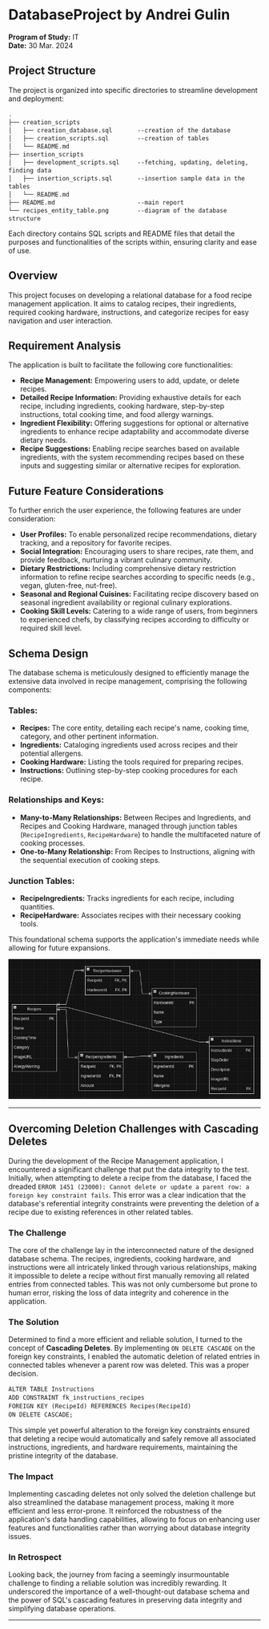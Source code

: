 # DatabaseProject by Andrei Gulin

**Program of Study:** IT  
**Date:** 30 Mar. 2024

## Project Structure

The project is organized into specific directories to streamline development and deployment:

```
.
├── creation_scripts
│   ├── creation_database.sql       --creation of the database
│   ├── creation_scripts.sql        --creation of tables
│   └── README.md
├── insertion_scripts
│   ├── development_scripts.sql     --fetching, updating, deleting, finding data
│   ├── insertion_scripts.sql       --insertion sample data in the tables
│   └── README.md
├── README.md                       --main report
└── recipes_entity_table.png        --diagram of the database structure
```

Each directory contains SQL scripts and README files that detail the purposes and functionalities of the scripts within, ensuring clarity and ease of use.

## Overview

This project focuses on developing a relational database for a food recipe management application. It aims to catalog recipes, their ingredients, required cooking hardware, instructions, and categorize recipes for easy navigation and user interaction.

## Requirement Analysis

The application is built to facilitate the following core functionalities:

- **Recipe Management:** Empowering users to add, update, or delete recipes.
- **Detailed Recipe Information:** Providing exhaustive details for each recipe, including ingredients, cooking hardware, step-by-step instructions, total cooking time, and food allergy warnings.
- **Ingredient Flexibility:** Offering suggestions for optional or alternative ingredients to enhance recipe adaptability and accommodate diverse dietary needs.
- **Recipe Suggestions:** Enabling recipe searches based on available ingredients, with the system recommending recipes based on these inputs and suggesting similar or alternative recipes for exploration.

## Future Feature Considerations

To further enrich the user experience, the following features are under consideration:

- **User Profiles:** To enable personalized recipe recommendations, dietary tracking, and a repository for favorite recipes.
- **Social Integration:** Encouraging users to share recipes, rate them, and provide feedback, nurturing a vibrant culinary community.
- **Dietary Restrictions:** Including comprehensive dietary restriction information to refine recipe searches according to specific needs (e.g., vegan, gluten-free, nut-free).
- **Seasonal and Regional Cuisines:** Facilitating recipe discovery based on seasonal ingredient availability or regional culinary explorations.
- **Cooking Skill Levels:** Catering to a wide range of users, from beginners to experienced chefs, by classifying recipes according to difficulty or required skill level.

## Schema Design

The database schema is meticulously designed to efficiently manage the extensive data involved in recipe management, comprising the following components:

### Tables:

- **Recipes:** The core entity, detailing each recipe's name, cooking time, category, and other pertinent information.
- **Ingredients:** Cataloging ingredients used across recipes and their potential allergens.
- **Cooking Hardware:** Listing the tools required for preparing recipes.
- **Instructions:** Outlining step-by-step cooking procedures for each recipe.

### Relationships and Keys:

- **Many-to-Many Relationships:** Between Recipes and Ingredients, and Recipes and Cooking Hardware, managed through junction tables (`RecipeIngredients`, `RecipeHardware`) to handle the multifaceted nature of cooking processes.
- **One-to-Many Relationship:** From Recipes to Instructions, aligning with the sequential execution of cooking steps.

### Junction Tables:

- **RecipeIngredients:** Tracks ingredients for each recipe, including quantities.
- **RecipeHardware:** Associates recipes with their necessary cooking tools.

This foundational schema supports the application's immediate needs while allowing for future expansions.

![Database Design Picture](recipes_entity_table.png "Database Schema Design")

---

## Overcoming Deletion Challenges with Cascading Deletes

During the development of the Recipe Management application, I encountered a significant challenge that put the data integrity to the test. Initially, when attempting to delete a recipe from the database, I faced the dreaded `ERROR 1451 (23000): Cannot delete or update a parent row: a foreign key constraint fails`. This error was a clear indication that the database's referential integrity constraints were preventing the deletion of a recipe due to existing references in other related tables.

### The Challenge

The core of the challenge lay in the interconnected nature of the designed database schema. The recipes, ingredients, cooking hardware, and instructions were all intricately linked through various relationships, making it impossible to delete a recipe without first manually removing all related entries from connected tables. This was not only cumbersome but prone to human error, risking the loss of data integrity and coherence in the application.

### The Solution

Determined to find a more efficient and reliable solution, I turned to the concept of **Cascading Deletes**. By implementing `ON DELETE CASCADE` on the foreign key constraints, I enabled the automatic deletion of related entries in connected tables whenever a parent row was deleted. This was a proper decision.

```markdown
ALTER TABLE Instructions
ADD CONSTRAINT fk_instructions_recipes
FOREIGN KEY (RecipeId) REFERENCES Recipes(RecipeId)
ON DELETE CASCADE;
```

This simple yet powerful alteration to the foreign key constraints ensured that deleting a recipe would automatically and safely remove all associated instructions, ingredients, and hardware requirements, maintaining the pristine integrity of the database.

### The Impact

Implementing cascading deletes not only solved the deletion challenge but also streamlined the database management process, making it more efficient and less error-prone. It reinforced the robustness of the application's data handling capabilities, allowing to focus on enhancing user features and functionalities rather than worrying about database integrity issues.

### In Retrospect

Looking back, the journey from facing a seemingly insurmountable challenge to finding a reliable solution was incredibly rewarding. It underscored the importance of a well-thought-out database schema and the power of SQL's cascading features in preserving data integrity and simplifying database operations.

---
